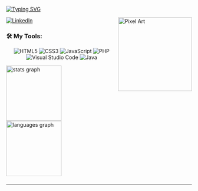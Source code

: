 [![Typing SVG](https://readme-typing-svg.demolab.com?font=Fira+Code&pause=1000&color=FF79C6&width=435&lines=Hello+everyone!++I'm+esther;I'm+so+happy+to+have+you+here;welcome+to+my+profile!+%3C3)](https://git.io/typing-svg)

 <img src=https://media.tenor.com/B-qvdId4Q6EAAAAj/pixel-cat.gif alt="Pixel Art" align="right" width="200">

[![LinkedIn](https://img.shields.io/badge/LinkedIn-%230077B5.svg?logo=linkedin&logoColor=white)](https://www.linkedin.com/in/esther-santana-meirelles-715593266/) 

### 🛠️ My Tools:
<div align="center">
  
![HTML5](https://img.shields.io/badge/html5-%23E34F26.svg?style=for-the-badge&logo=html5&logoColor=white) 
![CSS3](https://img.shields.io/badge/css3-%231572B6.svg?style=for-the-badge&logo=css3&logoColor=white) 
![JavaScript](https://img.shields.io/badge/JavaScript-323330?style=for-the-badge&logo=javascript&logoColor=F7DF1E) 
![PHP](https://img.shields.io/badge/PHP-777BB4?style=for-the-badge&logo=php&logoColor=white) 
![Visual Studio Code](https://img.shields.io/badge/Visual_Studio_Code-0078D4?style=for-the-badge&logo=visual%20studio%20code&logoColor=white) 
![Java](https://img.shields.io/badge/Java-ED8B00?style=for-the-badge&logo=openjdk&logoColor=white)

</div>

<div align="left">
  <img src="https://github-readme-stats.vercel.app/api?username=ttetricas&hide_title=false&hide_rank=false&show_icons=true&include_all_commits=true&count_private=true&disable_animations=false&theme=dracula&locale=en&hide_border=false&order=1" height="150" alt="stats graph"  />
  <img src="https://github-readme-stats.vercel.app/api/top-langs?username=ttetricas&locale=en&hide_title=false&layout=compact&card_width=320&langs_count=5&theme=dracula&hide_border=false&order=2" height="150" alt="languages graph"  />
</div>

###

---

<!-- Proudly created with GPRM ( https://gprm.itsvg.in ) -->
